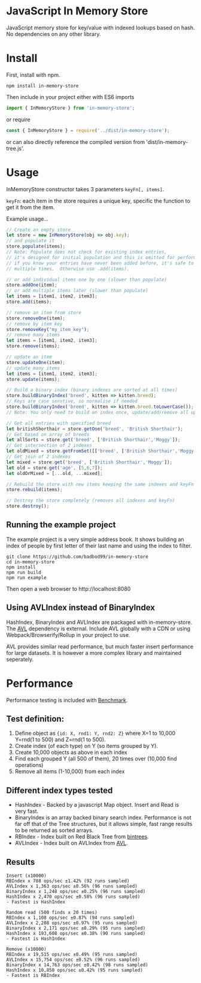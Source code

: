 # JavaScript In Memory Store
JavaScript memory store for key/value with indexed lookups based on hash.  No dependencies on any other library.

# Install 
First, install with npm.
```shell
npm install in-memory-store
```
Then include in your project either with ES6 imports
```javascript
import { InMemoryStore } from 'in-memory-store';
```
or require
```javascript
const { InMemoryStore } = require('../dist/in-memory-store');
```
or can also directly reference the compiled version from 'dist/in-memory-tree.js'.

# Usage
InMemoryStore constructor takes 3 parameters `keyFn[, items]`. 

`keyFn`: each item in the store requires a unique key, specific the function to get it from the item.

Example usage...
```javascript
// Create an empty store
let store = new InMemoryStore(obj => obj.key);
// and populate it
store.populate(items);
// Note: Populate does not check for existing index entries,
// it's designed for initial population and this is omitted for performance
// if you know your entries have never been added before, it's safe to call
// multiple times.  Otherwise use .add(items).

// or add individual items one by one (slower than populate)
store.addOne(item);
// or add multiple items later (slower than populate)
let items = [item1, item2, item3];
store.add(items);

// remove an item from store
store.removeOne(item);
// remove by item key
store.removeKey("my_item_key");
// remove many items
let items = [item1, item2, item3];
store.remove(items);

// update an item
store.updateOne(item);
// update many items
let items = [item1, item2, item3];
store.update(items);

// Build a binary index (binary indexes are sorted at all times)
store.buildBinaryIndex('breed', kitten => kitten.breed);
// Keys are case senstive, so normalise if needed
store.buildBinaryIndex('breed', kitten => kitten.breed.toLowerCase());
// Note: You only need to build an index once, update/add/remove all update index automatically

// Get all entries with specified breed
let britishShorthair = store.getOne('breed', 'British Shorthair');
// Get based on array of breeds
let allSorts = store.get('breed', ['British Shorthair','Moggy']);
// Get intersection of 2 indexes
let oldMixed = store.getFromSet([['breed', ['British Shorthair','Moggy'], ['age',[5,6,7]]);
// Get join of 2 indexes
let mixed = store.get('breed', ['British Shorthair','Moggy']);
let old = store.get('age', [5,6,7]);
let oldOrMixed = [...old, ...mixed];

// Rebuild the store with new items keeping the same indexes and keyFn
store.rebuild(items);

// Destroy the store completely (removes all indexes and keyFn)
store.destroy();
```

## Running the example project
The example project is a very simple address book.  It shows building an index
of people by first letter of their last name and using the index to filter.
```Shell
git clone https://github.com/badbod99/in-memory-store
cd in-memory-store
npm install
npm run build
npm run example
```
Then open a web browser to http://localhost:8080

## Using AVLIndex instead of BinaryIndex
HashIndex, BinaryIndex and AVLIndex are packaged with in-memory-store. The [AVL](https://github.com/w8r/avl) 
dependency is external. Include AVL globally with a CDN or using Webpack/Browserify/Rollup in your project
to use.

AVL provides similar read performance, but much faster insert performance for large datasets. It is however
a more complex library and maintained seperately.

# Performance
Performance testing is included with [Benchmark](https://benchmarkjs.com/).

## Test definition:
1. Define object as `{id: X, rnd1: Y, rnd2: Z}` where X=1 to 10,000 Y=rnd(1 to 500) and Z=rnd(1 to 500). 
2. Create index (of each type) on Y (so items grouped by Y).
3. Create 10,000 objects as above in each index
4. Find each grouped Y (all 500 of them), 20 times over (10,000 find operations)
5. Remove all items (1-10,000) from each index

## Different index types tested
* HashIndex - Backed by a javascript Map object. Insert and Read is  
very fast.
* BinaryIndex is an array backed binary search index.  Performance is not
far off that of the Tree structures, but it allows simple, fast range
results to be returned as sorted arrays.
* RBIndex - Index built on Red Black Tree from [bintrees](https://github.com/vadimg/js_bintrees).
* AVLIndex - Index built on AVLIndex from [AVL](https://github.com/w8r/avl).

## Results
```shell
Insert (x10000)
RBIndex x 788 ops/sec ±1.42% (92 runs sampled)
AVLIndex x 1,363 ops/sec ±0.56% (96 runs sampled)
BinaryIndex x 1,248 ops/sec ±0.25% (96 runs sampled)
HashIndex x 2,470 ops/sec ±0.58% (96 runs sampled)
- Fastest is HashIndex

Random read (500 finds x 20 times)
RBIndex x 1,108 ops/sec ±0.87% (94 runs sampled)
AVLIndex x 2,208 ops/sec ±0.97% (95 runs sampled)
BinaryIndex x 2,171 ops/sec ±0.29% (95 runs sampled)
HashIndex x 193,608 ops/sec ±0.38% (90 runs sampled)
- Fastest is HashIndex

Remove (x10000)
RBIndex x 19,515 ops/sec ±0.49% (95 runs sampled)
AVLIndex x 15,754 ops/sec ±0.52% (96 runs sampled)
BinaryIndex x 14,763 ops/sec ±0.42% (98 runs sampled)
HashIndex x 10,850 ops/sec ±0.42% (95 runs sampled)
- Fastest is RBIndex
```
